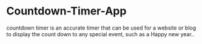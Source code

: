 # Countdown-Timer-App
countdown timer is an accurate timer that can be used for a website or blog to display the count down to any special event, such as a Happy new year..
